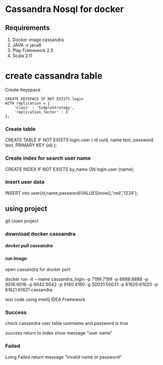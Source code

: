 # Cassandra Nosql for docker

## Requirements
1. Docker image cassandra
2. JAVA -> java8
3. Play Framework 2.5
4. Scala 2.11
 
# create cassandra table 

Create Keyspace

    CREATE KEYSPACE IF NOT EXISTS login
    WITH replication = {
    	'class' : 'SimpleStrategy',
    	'replication_factor' : 3
    };

### Create table
CREATE TABLE IF NOT EXISTS login.user (
	id uuid,
	name text,
	password text,
	PRIMARY KEY (id)
);
### Create index for search user name
CREATE INDEX IF NOT EXISTS by_name ON login.user (name);

### insert user data
INSERT into user(id,name,password)VALUES(now(),'neil','1234');


## using project
git cloen project 

### download docker cassandra
<h5>docker pull cassandra</h5>

#### run image:
open cassandra for docker port 

docker run -it --name cassandra_login -p 7199:7199 -p 8888:8888 -p 9016:9016 -p 9042:9042 -p 9160:9160 -p 50031:50031 -p 61620:61620 -p 61621:61621  cassandra


test code using intellij IDEA Framework 

### Success
check cassandra user table username and password is true

success return to index show message "user name"

### Failed
Loing Failed return message "Invalid name or password"
